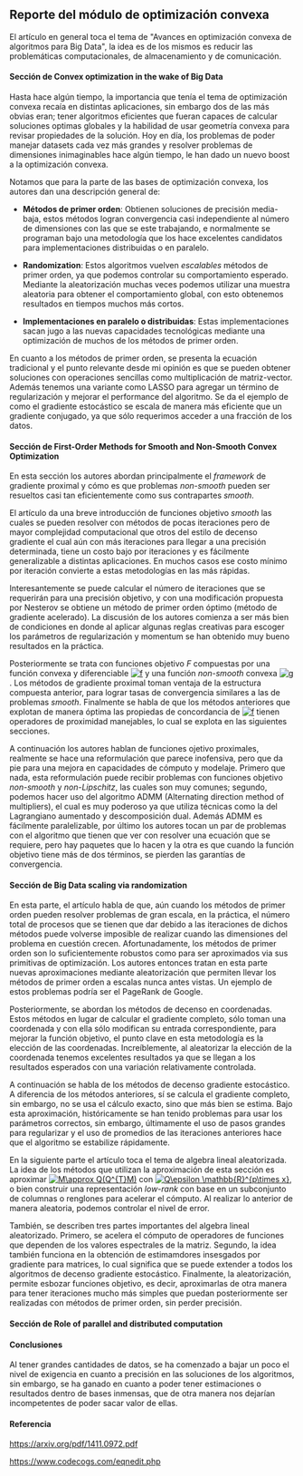 ## Reporte del módulo de optimización convexa

El artículo en general toca el tema de "Avances en optimización convexa de algoritmos para Big Data", la idea es de los mismos es reducir las problemáticas computacionales, de almacenamiento y de comunicación.

#### Sección de Convex optimization in the wake of Big Data

Hasta hace algún tiempo, la importancia que tenía el tema de optimización convexa recaía en distintas aplicaciones, sin embargo dos de las más obvias eran; tener algoritmos eficientes que fueran capaces de calcular soluciones optimas globales y la habilidad de usar geometría convexa para revisar propiedades de la solución. Hoy en día, los problemas de poder manejar datasets cada vez más grandes y resolver problemas de dimensiones inimaginables hace algún tiempo, le han dado un nuevo boost a la optimización convexa.

Notamos que para la parte de las bases de optimización convexa, los autores dan una descripción general de:

- **Métodos de primer orden**: Obtienen soluciones de precisión media-baja, estos métodos logran convergencia casi independiente al número de dimensiones con las  que se este trabajando, e normalmente se programan bajo una metodología que los hace excelentes candidatos para implementaciones distribuidas o en paralelo.

- **Randomization**: Estos algoritmos vuelven *escalables* métodos de primer orden, ya que podemos controlar su comportamiento esperado. Mediante la aleatorización muchas veces podemos utilizar una muestra aleatoria para obtener el comportamiento global, con esto obtenemos resultados en tiempos muchos más cortos.

- **Implementaciones en paralelo o distribuidas**: Estas implementaciones sacan jugo a las nuevas capacidades tecnológicas mediante una optimización de muchos de los métodos de primer orden.

En cuanto a los métodos de primer orden, se presenta la ecuación tradicional y el punto relevante desde mi opinión es que se pueden obtener soluciones con operaciones sencillas como multiplicación de matriz-vector. Además tenemos una variante como LASSO para agregar un término de regularización y mejorar el performance del algoritmo. Se da el ejemplo de como el gradiente estocástico se escala de manera más eficiente que un gradiente conjugado, ya que sólo requerimos acceder a una fracción de los datos.

#### Sección de First-Order Methods for Smooth and Non-Smooth Convex Optimization

En esta sección los autores abordan principalmente el *framework* de gradiente proximal y cómo es que problemas *non-smooth* pueden ser resueltos casi tan eficientemente como sus contrapartes *smooth*.

El artículo da una breve introducción de funciones objetivo *smooth* las cuales se pueden resolver con métodos de pocas iteraciones pero de mayor complejidad computacional que otros del estilo de decenso gradiente el cual aún con más iteraciones para llegar a una precisión determinada, tiene un costo bajo por iteraciones y es fácilmente generalizable a distintas aplicaciones. En muchos casos ese costo mínimo por iteración convierte a estas metodologías en las más rápidas.

Interesantemente se puede calcular el número de iteraciones que se requerirán para una precisión objetivo, y con una modificación propuesta por Nesterov se obtiene un método de primer orden óptimo (método de gradiente acelerado). La discusión de los autores comienza a ser más bien de condiciones en donde al aplicar algunas reglas creativas para escoger los parámetros de regularización y momentum se han obtenido muy bueno resultados en la práctica.

Posteriormente se trata con funciones objetivo *F* compuestas por una función convexa y diferenciable <a href="https://www.codecogs.com/eqnedit.php?latex=f" target="_blank"><img src="https://latex.codecogs.com/gif.latex?f" title="f" /></a> y una función *non-smooth* convexa <a href="https://www.codecogs.com/eqnedit.php?latex=g" target="_blank"><img src="https://latex.codecogs.com/gif.latex?g" title="g" /></a>. Los métodos de gradiente proximal toman ventaja de la estructura compuesta anterior, para lograr tasas de convergencia similares a las de problemas *smooth*. Finalmente se habla de que los métodos anteriores que explotan de manera óptima las propiedas de concordancia de <a href="https://www.codecogs.com/eqnedit.php?latex=f" target="_blank"><img src="https://latex.codecogs.com/gif.latex?f" title="f" /></a> tienen operadores de proximidad manejables, lo cual se explota en las siguientes secciones.

A continuación los autores hablan de funciones ojetivo proximales, realmente se hace una reformulación que parece inofensiva, pero que da pie para una mejora en capacidades de cómputo y modelaje. Primero que nada, esta reformulación puede recibir problemas con funciones objetivo *non-smooth* y *non-Lipschitz*, las cuales son muy comunes; segundo, podemos hacer uso del algoritmo ADMM (Alternating direction method of multipliers), el cual es muy poderoso ya que utiliza técnicas como la del Lagrangiano aumentado y descomposición dual. Además ADMM es fácilmente paralelizable, por último los autores tocan un par de problemas con el algoritmo que tienen que ver con resolver una ecuación que se requiere, pero hay paquetes que lo hacen y la otra es que cuando la función objetivo tiene más de dos términos, se pierden las garantías de convergencia.

#### Sección de Big Data scaling via randomization

En esta parte, el artículo habla de que, aún cuando los métodos de primer orden pueden resolver problemas de gran escala, en la práctica, el número total de procesos que se tienen que dar debido a las iteraciones de dichos métodos puede volverse imposible de realizar cuando las dimensiones del problema en cuestión crecen. Afortunadamente, los métodos de primer orden son lo suficientemente robustos como para ser aproximados via sus primitivas de optimización. Los autores entonces tratan en esta parte nuevas aproximaciones mediante aleatorización que permiten llevar los métodos de primer orden a escalas nunca antes vistas. Un ejemplo de estos problemas podría ser el PageRank de Google.

Posteriormente, se abordan los métodos de decenso en coordenadas. Estos métodos en lugar de calcular el gradiente completo, sólo toman una coordenada y con ella sólo modifican su entrada correspondiente, para mejorar la función objetivo, el punto clave en esta metodología es la elección de las coordenadas. Increíblemente, al aleatorizar la elección de la coordenada tenemos excelentes resultados ya que se llegan a los resultados esperados con una variación relativamente controlada.

A continuación se habla de los métodos de decenso gradiente estocástico. A diferencia de los métodos anteriores, sí se calcula el gradiente completo, sin embargo, no se usa el cálculo exacto, sino que más bien se estima. Bajo esta aproximación, históricamente se han tenido problemas para usar los parámetros correctos, sin embargo, últimamente el uso de pasos grandes para regularizar y el uso de promedios de las iteraciones anteriores hace que el algoritmo se estabilize rápidamente.

En la siguiente parte el artículo toca el tema de algebra lineal aleatorizada. La idea de los métodos que utilizan la aproximación de esta sección es aproximar <a href="https://www.codecogs.com/eqnedit.php?latex=M\approx&space;Q(Q^{T}M)" target="_blank"><img src="https://latex.codecogs.com/gif.latex?M\approx&space;Q(Q^{T}M)" title="M\approx Q(Q^{T}M)" /></a> con <a href="https://www.codecogs.com/eqnedit.php?latex=Q\epsilon&space;\mathbb{R}^{p\times&space;x}" target="_blank"><img src="https://latex.codecogs.com/gif.latex?Q\epsilon&space;\mathbb{R}^{p\times&space;x}" title="Q\epsilon \mathbb{R}^{p\times x}" /></a>, o bien construir una representación *low-rank* con base en un subconjunto de columnas o renglones para acelerar el cómputo. Al realizar lo anterior de manera aleatoria, podemos controlar el nivel de error.

También, se describen tres partes importantes del algebra lineal aleatorizado. Primero, se acelera el cómputo de operadores de funciones que dependen de los valores espectrales de la matriz. Segundo, la idea también funciona en la obtención de estimamdores insesgados por gradiente para matrices, lo cual significa que se puede extender a todos los algoritmos de decenso gradiente estocástico. Finalmente, la aleatorización, permite esbozar funciones objetivo, es decir, aproximarlas de otra manera para tener iteraciones mucho más simples que puedan posteriormente ser realizadas con métodos de primer orden, sin perder precisión.

#### Sección de Role of parallel and distributed computation












#### Conclusiones

Al tener grandes cantidades de datos, se ha comenzado a bajar un poco el nivel de exigencia en cuanto a precisión en las soluciones de los algoritmos, sin embargo, se ha ganado en cuanto a poder tener estimaciones o resultados dentro de bases inmensas, que de otra manera nos dejarían incompetentes de poder sacar valor de ellas.

























#### Referencia

https://arxiv.org/pdf/1411.0972.pdf

https://www.codecogs.com/eqnedit.php
